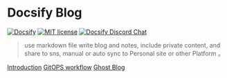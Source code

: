 

# Docsify Blog
[![Docsify](https://img.shields.io/npm/v/docsify?label=docsify)](https://docsify.js.org/)
[![MIT license](https://img.shields.io/badge/License-MIT-blue.svg)](https://github.com/hibbitts-design/docsify-open-course-starter-kit/blob/main/LICENSE)
<a href="https://discord.gg/zT8eS8ZG">
    <img src="https://img.shields.io/badge/chat-on%20discord-7289DA.svg" alt="Docsify Discord Chat" />
</a>
> use markdown file write blog and notes, include private content, and share to sns, manual or auto sync to Personal site or other Platform 。


[Introduction](Introduction)
[GitOPS workflow](content/GitOPSworkflow.md)
[Ghost Blog]()
